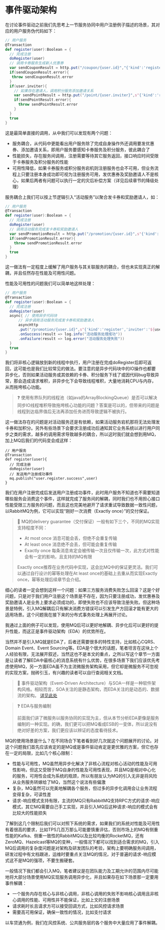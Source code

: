# 事件驱动架构

在讨论事件驱动之前我们先思考上一节服务协同中用户注册例子描述的场景，其对应的用户服务伪代码如下：

```scala
// 用户服务
@Transaction
def register(user):Boolean = {
  // 完成注册
  doRegister(user)
  // 调用卡券服务生成新人优惠券
  var sendCouponResult = http.put("/coupon/{user.id}","{'kind':'register'}")
  if(sendCouponResult.error){
   throw sendCouponResult.error
  }
  if(user.inviter){
    // 如果存在邀请人，调用积分服务添加邀请关系
    var sendPointResult = http.put("/point/{user.inviter}",s"{'kind':'register','regUser':'${user.id}'}")
    if(sendPointResult.error){
      throw sendPointResult.error
    }
  }
  true
}
```

这是最简单直接的调用，从中我们可以发现有两个问题：

* 服务耦合，从代码中更能看出用户服务除了完成自身操作外还调用要发优惠券、添加邀请关系，即用户服务要感知卡券服务及积分服务，彼此耦合了
* 性能损失，存在服务间调用，注册需要等待其它服务返回，接口响应时间受限于卡券服务及积分服务的性能
* 可用性降低，如果卡券服务或积分服务宕机则注册服务也会不可用，但业务流程上只要注册本身成功即可视为注册服务可用，发优惠券及奖励邀请人不是核心，如果后两者有问题可以执行一定的灾后补偿方案（详见后续章节的降级处理）

服务耦合上我们可以按上节逻辑引入“活动服务”以聚合发卡券和奖励邀请人，如：

```scala
// 用户服务
@Transaction
def register(user):Boolean = {
  // 完成注册
  doRegister(user)
  // 调用活动服务完成发卡券和奖励邀请人
  var sendPromotionResult = http.put("/promotion/{user.id}",s"{'kind':'register','inviter':'${user.inviter}'}")
  if(sendPromotionResult.error){
    throw sendPromotionResult.error
  }
  true
}
```

这一做法有一定程度上缓解了用户服务与其关联服务的耦合，但也未实现真正的解耦，并且任然存在性能及可用性问题。

性能及可用性的问题我们可以简单地这样处理：

```scala
// 用户服务
@Transaction
def register(user):Boolean = {
  // 完成注册
  doRegister(user)
  async{ // 使用异步代码块
      // 异步调用活动服务完成发卡券和奖励邀请人
      asyncHttp
      .put("/promotion/{user.id}",s"{'kind':'register','inviter':'${user.inviter}'}")
      .onSuccess(result => log.info("活动服务处理成功"))
      .onFailure(result => log.error("活动服务处理失败"))
  }
  true
}
```

我们将非核心逻辑放到新的线程中执行，用户注册在完成doRegister后即可返回，这可能也是我们比较常见的做法。要注意的是异步代码块中的IO操作也都要异步化，否则如果活动服务或其依赖的卡券、积分服务下线了或因代码bug导致异常，那会造成请求堆积，非异步化下会导致线程堆积，大量地消耗CPU与内存，从而拖垮核心功能。

>❓ 使用有界队列的线程池（如java的ArrayBlockingQueue）是否可以解决同步IO线程堆积导致拖垮核心功能的问题？答案是可以的，但带来的问题是线程到达临界值后无法再添加任务进而导致逻辑不被执行。

这一做法存在的问题是对活动服务还是有依赖，如果活动服务宕机那将无法处理发卡券和加积分。另外有些场景下会要求注册成功后通知其它业务系统以进行用户同步之类的需求，越多的调用需求导致越多的耦合，所以这时我们就会想到用MQ，加上MQ后我们的代码变会成这样：

```
// 用户服务
@Transaction
def register(user){
  // 完成注册
  doRegister(user)
  // 发送用户注册成功事件
  mq.publish("user.register.success",user)
}
```

我们在用户注册完成后发送用户注册成功事件，此时用户服务不知道也不需要知道哪些服务会消费这个事件，这样就完成了服务间的解耦，同时我们也不用担心接口性能受限三方服务的问题，而且这也完美地避开了请求重试导致数据一致性问题，以RabbitMQ为例，它可以实现“刚好一次消费（Exactly once）”的交付保证。

>🔆 MQ的delivery guarantee（交付保证）一般有如下三个，不同的MQ实现支持程度不同：
>
>* At most once 消息可能会丢，但绝不会重复传输
>* At least once 消息绝不会丢，但可能会重复传输
>* Exactly once 每条消息肯定会被传输一次且仅传输一次，此方式对性能会有一定的影响，且支持的MQ有限
>
> Exactly once推荐在业务代码中实现，这会比MQ中的保证更灵活。我们可以通过自行设计的幂等处理在At least once的基础上去重从而实现Exactly once，幂等处理后续章节会介绍。

细心的读者一定会想到这样一个问题：如果三方服务消费失败怎么回滚？这是个好问题，只是对于我们用户注册这个场景是不存在，因为只要注册成功，发优惠券及奖励邀请人是业务上要求必须成功的，即使失败也不应该导致注册失败。但这种场景是特例，引入MQ解耦后只有解决消费方错误可以引发生产方回滚才能有更大的适用场景。这个问题我在接下来的分布式事务处理上再展开讨论。

我通过上面的例子可以发现，使用MQ后可以更好地解耦、异步化后可以更好的提升性能，而这正是事件驱动架构（EDA）的优势所在。

当然并不是引入MQ就是EDA了，后者还需要很多的特性支持，比如核心CQRS、Domain Event、Event Sourcing等。EDA是个很大的话题，笔者坦言在这块上个人经验有限，无法展开叙述，当然这也不是本文的重点，之所以写这个章节一方面是让读者了解EDA中最核心的消息系统有什么优势，在很多场景下我们应该优先考虑使用MQ，另一方面EDA虽不为主流微服务架构采用，但它却是微服务不可忽视的实现方案，抛砖引玉，有兴趣的读者可以自行查阅相关文档。

>🔆 事件驱动架构（Event-Driven Architecture）与SOA一样是一种软件架构风格。相较而言，SOA关注的是静态架构，而EDA关注的是动态的、数据流的架构。 [详见此处](https://en.wikipedia.org/wiki/Event-driven_architecture)

>❓ EDA与服务编制
>
>前面我们讲了微服务以服务协同的实现为主，但从本节分析EDA更像是服务编制的一种实现。的确，我们更可以把MQ看成ESB的一变体，所以说没有绝对好差的方案，我们更应该以辨证的态度看待技术。

MQ的使用场景是什么？在不同场合下笔者看到好几次就这个问题展开的讨论。对这个问题我们首先应该肯定的是MQ或是事件驱动肯定是更优雅的方案，但它也存在一定的局限，比如几个核心限制：

* 性能与可用性，MQ虽然用异步化解决了非核心流程对核心活动的性能及可用性影响，但这又受限于MQ自身的性能及可用性表现，并且MQ是相对中心化的服务，可用性会成为系统的瓶颈，所以有朋友认为MQ的引入无非是将风险从业务服务转嫁给了MQ，当然这个说法有些偏激
* 复杂，MQ虽然可以完美地解耦各个服务，但过多的异步化调用会让业务流程变得复杂，可读性差
* 请求-响应模式支持有限，主流的MQ只有RabbitMQ支持RPC方式的请求-响应模式，其它MQ需要自己手工实现，并且引入MQ后这种请求-响应的模式会有比较大的性能损失

了解到这几个限制后我们可以对照下系统的需求，如果我们的系统对性能及可用性有着很高的要求，比如TPS几百万那么可能要慎重评估，否则市场上的MQ有侧重性能的Kafka、侧重一致性的RabbitMQ以及比较均衡的RocketMQ，还有ZeroMQ、Hazelcast等MQ的变种，一般情况下都可以找到适合需求的MQ，引入MQ后调用的复杂度问题是对架构及研发团队的考验，架构上要明确服务间调用，研发过程中有文档跟进，运维时要重点关注MQ的情况，对于普遍的请求-响应模式这不是MQ的强项，不要生搬硬套。

一般情况下我们都会引入MQ，笔者建议是在团队能力及工期允许的范围内尽可能地将大部分场景使用MQ实现服务调用异步化，并且如果存在如下场景那一定要用事件解耦：

* 一个服务内存在核心与非核心调用，非核心调用的失败不影响核心调用且非核心调用的性能、可用性并不能保证，比如上文的注册场景
* 请求耗时长且请求方可以接受回调方式，比如风控请求场景
* 需要高可用保证，确保一致性的情况，比如支付请求

以车贷通为例，我们在风控系统、公共服务层的各个服务中大量应用了事件解耦。









